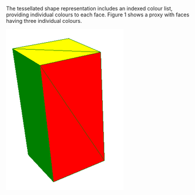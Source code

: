 ﻿The tessellated shape representation includes an indexed colour list, providing individual colours to each face. Figure 1 shows a proxy with faces having three individual colours.

!["IndexedColourMap"](../../../../figures/examples/tessellation_indexed_colours.png "Figure 1 &mdash; Tessellation with indexed colours for faces")